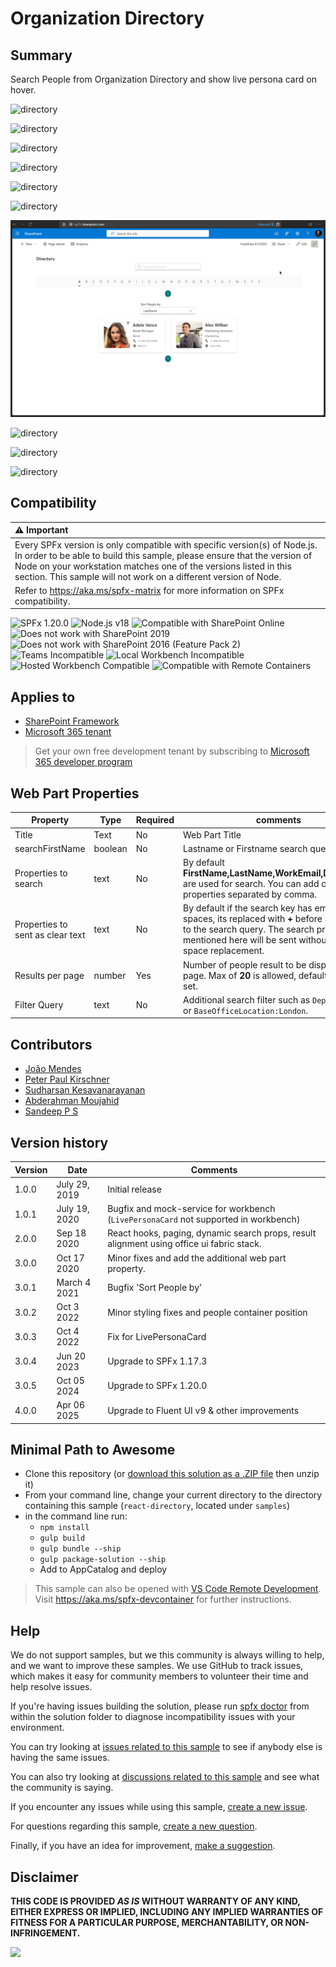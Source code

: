 # Organization Directory

## Summary

Search People from Organization Directory and show live persona card on hover.

![directory](/samples/react-directory/assets/react-directory1.png)

![directory](/samples/react-directory/assets/react-directory2.png)

![directory](/samples/react-directory/assets/react-directory3.png)

![directory](/samples/react-directory/assets/react-directory4.png)

![directory](/samples/react-directory/assets/react-directory5.png)

![directory](/samples/react-directory/assets/react-directory6.png)

![directory](./assets/react-directory-withPaging.png)

![directory](/samples/react-directory/assets/react-directory-teams1.png)

![directory](/samples/react-directory/assets/react-directory-teams2.png)

![directory](/samples/react-directory/assets/react-directory-teams3.png)

## Compatibility

| :warning: Important          |
|:---------------------------|
| Every SPFx version is only compatible with specific version(s) of Node.js. In order to be able to build this sample, please ensure that the version of Node on your workstation matches one of the versions listed in this section. This sample will not work on a different version of Node.|
|Refer to <https://aka.ms/spfx-matrix> for more information on SPFx compatibility.   |

![SPFx 1.20.0](https://img.shields.io/badge/SPFx-1.20.0-green.svg)
![Node.js v18](https://img.shields.io/badge/Node.js-v18-green.svg)
![Compatible with SharePoint Online](https://img.shields.io/badge/SharePoint%20Online-Compatible-green.svg)
![Does not work with SharePoint 2019](https://img.shields.io/badge/SharePoint%20Server%202019-Incompatible-red.svg "SharePoint Server 2019 requires SPFx 1.4.1 or lower")
![Does not work with SharePoint 2016 (Feature Pack 2)](https://img.shields.io/badge/SharePoint%20Server%202016%20(Feature%20Pack%202)-Incompatible-red.svg "SharePoint Server 2016 Feature Pack 2 requires SPFx 1.1")
![Teams Incompatible](https://img.shields.io/badge/Teams-Incompatible-lightgrey.svg)
![Local Workbench Incompatible](https://img.shields.io/badge/Local%20Workbench-Incompatible-red.svg "The solution requires access to your organization directory")
![Hosted Workbench Compatible](https://img.shields.io/badge/Hosted%20Workbench-Compatible-green.svg)
![Compatible with Remote Containers](https://img.shields.io/badge/Remote%20Containers-Compatible-green.svg)

## Applies to

* [SharePoint Framework](https://learn.microsoft.com/sharepoint/dev/spfx/sharepoint-framework-overview)
* [Microsoft 365 tenant](https://learn.microsoft.com/sharepoint/dev/spfx/set-up-your-development-environment)

> Get your own free development tenant by subscribing to [Microsoft 365 developer program](https://aka.ms/m365/devprogram)

## Web Part Properties

|Property |Type|Required| comments|
|--------------------|----|--------|----------|
|Title | Text| No|Web Part Title|
|searchFirstName | boolean|No| Lastname or Firstname search query|
|Properties to search | text | No | By default **FirstName,LastName,WorkEmail,Department** are used for search. You can add custom properties separated by comma.|
|Properties to sent as clear text | text | No | By default if the search key has empty spaces, its replaced with **+** before sending it to the search query. The search properties mentioned here will be sent without the empty space replacement.|
|Results per page | number | Yes | Number of people result to be displayed per page. Max of **20** is allowed, default of **10** is set.|
|Filter Query| text | No | Additional search filter such as `Department:IT` or `BaseOfficeLocation:London`.|

## Contributors

* [João Mendes](https://github.com/joaojmendes)
* [Peter Paul Kirschner](https://github.com/petkir)
* [Sudharsan Kesavanarayanan](https://github.com/sudharsank)
* [Abderahman Moujahid](https://github.com/Abderahman88)
* [Sandeep P S](https://github.com/Sandeep-FED)

## Version history

|Version|Date|Comments|
|-------|----|--------|
|1.0.0|July 29, 2019|Initial release|
|1.0.1|July 19, 2020|Bugfix and mock-service for workbench (`LivePersonaCard` not supported in workbench)|
|2.0.0|Sep 18 2020|React hooks, paging, dynamic search props, result alignment using office ui fabric stack.|
|3.0.0|Oct 17 2020|Minor fixes and add the additional web part property.|
|3.0.1|March 4 2021|Bugfix 'Sort People by'|
|3.0.2|Oct 3 2022|Minor styling fixes and people container position|
|3.0.3|Oct 4 2022|Fix for LivePersonaCard|
|3.0.4|Jun 20 2023|Upgrade to SPFx 1.17.3|
|3.0.5|Oct 05 2024|Upgrade to SPFx 1.20.0|
|4.0.0|Apr 06 2025|Upgrade to Fluent UI v9 & other improvements|

## Minimal Path to Awesome

* Clone this repository (or [download this solution as a .ZIP file](https://pnp.github.io/download-partial/?url=https://github.com/pnp/sp-dev-fx-webparts/tree/main/samples/react-directory) then unzip it)
* From your command line, change your current directory to the directory containing this sample (`react-directory`, located under `samples`)
* in the command line run:
  * `npm install`
  * `gulp build`
  * `gulp bundle --ship`
  * `gulp package-solution --ship`
  * Add to AppCatalog and deploy

> This sample can also be opened with [VS Code Remote Development](https://code.visualstudio.com/docs/remote/remote-overview). Visit <https://aka.ms/spfx-devcontainer> for further instructions.

## Help

We do not support samples, but we this community is always willing to help, and we want to improve these samples. We use GitHub to track issues, which makes it easy for  community members to volunteer their time and help resolve issues.

If you're having issues building the solution, please run [spfx doctor](https://pnp.github.io/cli-microsoft365/cmd/spfx/spfx-doctor/) from within the solution folder to diagnose incompatibility issues with your environment.

You can try looking at [issues related to this sample](https://github.com/pnp/sp-dev-fx-webparts/issues?q=label%3A%22sample%3A%20react-directory") to see if anybody else is having the same issues.

You can also try looking at [discussions related to this sample](https://github.com/pnp/sp-dev-fx-webparts/discussions?discussions_q=react-directory) and see what the community is saying.

If you encounter any issues while using this sample, [create a new issue](https://github.com/pnp/sp-dev-fx-webparts/issues/new?assignees=&labels=Needs%3A+Triage+%3Amag%3A%2Ctype%3Abug-suspected%2Csample%3A%20react-directory&template=bug-report.yml&sample=react-directory&authors=@joaojmendes%20@petkir%20@sudharsank%20@Abderahman88&title=react-directory%20-%20).

For questions regarding this sample, [create a new question](https://github.com/pnp/sp-dev-fx-webparts/issues/new?assignees=&labels=Needs%3A+Triage+%3Amag%3A%2Ctype%3Aquestion%2Csample%3A%20react-directory&template=question.yml&sample=react-directory&authors=@joaojmendes%20@petkir%20@sudharsank%20@Abderahman88&title=react-directory%20-%20).

Finally, if you have an idea for improvement, [make a suggestion](https://github.com/pnp/sp-dev-fx-webparts/issues/new?assignees=&labels=Needs%3A+Triage+%3Amag%3A%2Ctype%3Aenhancement%2Csample%3A%20react-directory&template=question.yml&sample=react-directory&authors=@joaojmendes%20@petkir%20@sudharsank%20@Abderahman88&title=react-directory%20-%20).


## Disclaimer

**THIS CODE IS PROVIDED *AS IS* WITHOUT WARRANTY OF ANY KIND, EITHER EXPRESS OR IMPLIED, INCLUDING ANY IMPLIED WARRANTIES OF FITNESS FOR A PARTICULAR PURPOSE, MERCHANTABILITY, OR NON-INFRINGEMENT.**

<img src="https://m365-visitor-stats.azurewebsites.net/sp-dev-fx-webparts/samples/react-directory" />
